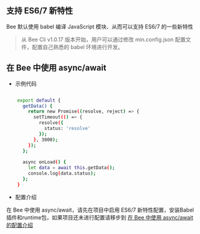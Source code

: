 ## 支持 ES6/7 新特性 ##
Bee 默认使用 babel 编译 JavaScript 模块、从而可以支持 ES6/7 的一些新特性



> 从 Bee Cli v1.0.17 版本开始，用户可以通过修改 min.config.json 配置文件，配置自己熟悉的 babel 环境进行开发。

## 在 Bee 中使用 async/await ##


- 示例代码

``` bash

	export default {
	  getData() {
	    return new Promise((resolve, reject) => {
	      setTimeout(() => {
	        resolve({
	          status: 'resolve'
	        });
	      }, 3000);
	    });
	  };
	
	  async onLoad() {
	    let data = await this.getData();
	    console.log(data.status);
	  };
	}
```



- 配置介绍

在 Bee 中使用 async/await，请先在项目中启用 ES6/7 新特性配置，安装Babel插件和runtime包，如果项目还未进行配置请移步到 [在 Bee 中使用 async/await 的配置介绍](features/async-function.md)